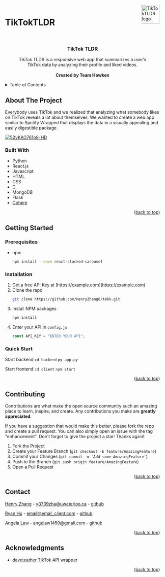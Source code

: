 <a href="https://henryzhang0.github.io/tokk/">
    <img src="https://i.imgur.com/88Gwvsz.png" alt="TikTokTLDR logo" title="TikTokTLDR" align="right" justify-content="center" height="60" />
</a>

# TikTokTLDR
<div id="top"></div>
<!-- PROJECT LOGO -->

<br />
<div align="center">


<h3 align="center">TikTok TLDR</h3>
  <p align="center">
    TikTok TLDR is a responsive web app that summarizes a user’s <br />
    TikTok data by analyzing their profile and liked videos.
    <br />
    <br />
    <strong>Created by Team Hawken</strong>
  </p>
</div>

<!-- TABLE OF CONTENTS -->
<details>
  <summary>Table of Contents</summary>
  <ol>
    <li>
      <a href="#about-the-project">About The Project</a>
      <ul>
        <li><a href="#built-with">Built With</a></li>
      </ul>
    </li>
    <li>
      <a href="#getting-started">Getting Started</a>
      <ul>
        <li><a href="#prerequisites">Prerequisites</a></li>
        <li><a href="#installation">Installation</a></li>
        <li><a href="#quickstart">Quick Start</a></li>
      </ul>
    </li>
    <li><a href="#contributing">Contributing</a></li>
    <li><a href="#contact">Contact</a></li>
    <li><a href="#acknowledgments">Acknowledgments</a></li>
  </ol>
</details>

<!-- ABOUT THE PROJECT -->

## About The Project

Everybody uses TikTok and we realized that analyzing what somebody likes on TikTok reveals a lot about themselves. We wanted to create a web app similar to Spotify Wrapped that displays the data in a visually appealing and easily digestible package.

[![52vKAO761o8-HD](https://user-images.githubusercontent.com/92134792/169413680-47e7d741-9904-4201-9d79-b65677d12526.jpg)](https://www.youtube.com/watch?v=52vKAO761o8&ab_channel=RyanHu)


### Built With

- Python
- React.js
- Javascript
- HTML
- CSS
- C
- MongoDB
- Flask
- [Cohere](https://cohere.ai/)

<p align="right">(<a href="#top">back to top</a>)</p>

<!-- GETTING STARTED -->

## Getting Started

### Prerequisites

- npm
  ```sh
  npm install --save react-stacked-carousel
  ```

### Installation

1. Get a free API Key at [https://example.com](https://example.com)
2. Clone the repo
   ```sh
   git clone https://github.com/HenryZhang0/tokk.git
   ```
3. Install NPM packages
   ```sh
   npm install
   ```
4. Enter your API in `config.js`
   ```js
   const API_KEY = "ENTER YOUR API";
   ```

### Quick Start

Start backend
`cd backend`
`py app.py`

Start frontend
`cd client`
`npm start`

<p align="right">(<a href="#top">back to top</a>)</p>

<!-- CONTRIBUTING -->

## Contributing

Contributions are what make the open source community such an amazing place to learn, inspire, and create. Any contributions you make are **greatly appreciated**.

If you have a suggestion that would make this better, please fork the repo and create a pull request. You can also simply open an issue with the tag "enhancement".
Don't forget to give the project a star! Thanks again!

1. Fork the Project
2. Create your Feature Branch (`git checkout -b feature/AmazingFeature`)
3. Commit your Changes (`git commit -m 'Add some AmazingFeature'`)
4. Push to the Branch (`git push origin feature/AmazingFeature`)
5. Open a Pull Request

<p align="right">(<a href="#top">back to top</a>)</p>

<!-- CONTACT -->

## Contact

[Henry Zhang](https://www.linkedin.com/in/henryzhang0/) - y3739zha@uwaterloo.ca - [github](https://github.com/HenryZhang0)

[Ryan Hu](https://www.linkedin.com/in/ryannhu/) - email@email_client.com - [github](https://github.com/ryannhu)

[Angela Law](https://www.linkedin.com/in/angela-law-01267b188/) - angelaw1459@gmail.com - [github](https://github.com/torotuna)

<p align="right">(<a href="#top">back to top</a>)</p>

<!-- ACKNOWLEDGMENTS -->

## Acknowledgments

- [daveteather TikTok API wrapper](https://github.com/davidteather/TikTok-Api)

<p align="right">(<a href="#top">back to top</a>)</p>
